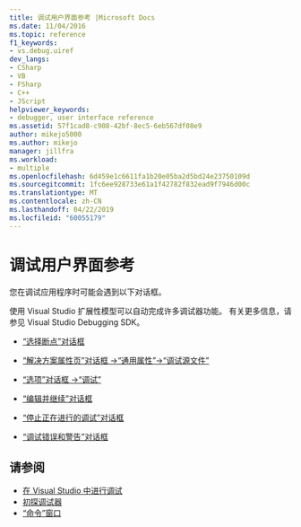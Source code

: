 ```yaml
---
title: 调试用户界面参考 |Microsoft Docs
ms.date: 11/04/2016
ms.topic: reference
f1_keywords:
- vs.debug.uiref
dev_langs:
- CSharp
- VB
- FSharp
- C++
- JScript
helpviewer_keywords:
- debugger, user interface reference
ms.assetid: 57f1cad8-c908-42bf-8ec5-6eb567df08e9
author: mikejo5000
ms.author: mikejo
manager: jillfra
ms.workload:
- multiple
ms.openlocfilehash: 6d459e1c6611fa1b20e05ba2d5bd24e23750109d
ms.sourcegitcommit: 1fc6ee928733e61a1f42782f832ead9f7946d00c
ms.translationtype: MT
ms.contentlocale: zh-CN
ms.lasthandoff: 04/22/2019
ms.locfileid: "60055179"
---
```

# <a name="debugging-user-interface-reference"></a>调试用户界面参考
您在调试应用程序时可能会遇到以下对话框。

 使用 Visual Studio 扩展性模型可以自动完成许多调试器功能。 有关更多信息，请参见 Visual Studio Debugging SDK。

- [“选择断点”对话框](../debugger/choose-breakpoints-dialog-box.md)

- [“解决方案属性页”对话框 ->“通用属性”->“调试源文件”](../debugger/debug-source-files-common-properties-solution-property-pages-dialog-box.md)

- [“选项”对话框 ->“调试”](../debugger/debugging-options-dialog-box.md)

- [“编辑并继续”对话框](../debugger/edit-and-continue-dialog-box.md)

- [“停止正在进行的调试”对话框](../debugger/stop-debugging-in-progress-dialog-box.md)

- [“调试错误和警告”对话框](../debugger/debugging-errors-and-warning-dialog-boxes.md)

## <a name="see-also"></a>请参阅
- [在 Visual Studio 中进行调试](../debugger/index.md)
- [初探调试器](../debugger/debugger-feature-tour.md)
- [“命令”窗口](../ide/reference/command-window.md)